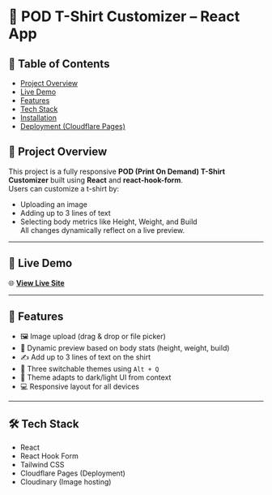 # 🧵 POD T-Shirt Customizer – React App

## 📌 Table of Contents
- [Project Overview](#project-overview)
- [Live Demo](#live-demo)
- [Features](#features)
- [Tech Stack](#tech-stack)
- [Installation](#installation)
- [Deployment (Cloudflare Pages)](#deployment-cloudflare-pages)

## 🧾 Project Overview

This project is a fully responsive **POD (Print On Demand) T-Shirt Customizer** built using **React** and **react-hook-form**.  
Users can customize a t-shirt by:
- Uploading an image
- Adding up to 3 lines of text
- Selecting body metrics like Height, Weight, and Build  
All changes dynamically reflect on a live preview.

---

## 🔗 Live Demo

🌐 **[View Live Site](https://pod-t-shirt-store.pages.dev/)**

---

## 🎯 Features

- 🖼️ Image upload (drag & drop or file picker)
- 🧍 Dynamic preview based on body stats (height, weight, build)
- ✍️ Add up to 3 lines of text on the shirt
- 🎨 Three switchable themes using `Alt + Q`
- 🌙 Theme adapts to dark/light UI from context
- 💻 Responsive layout for all devices

---

## 🛠 Tech Stack

- React
- React Hook Form
- Tailwind CSS
- Cloudflare Pages (Deployment)
- Cloudinary (Image hosting)
